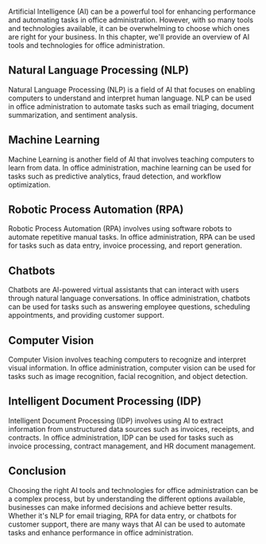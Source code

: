 

Artificial Intelligence (AI) can be a powerful tool for enhancing performance and automating tasks in office administration. However, with so many tools and technologies available, it can be overwhelming to choose which ones are right for your business. In this chapter, we'll provide an overview of AI tools and technologies for office administration.

Natural Language Processing (NLP)
---------------------------------

Natural Language Processing (NLP) is a field of AI that focuses on enabling computers to understand and interpret human language. NLP can be used in office administration to automate tasks such as email triaging, document summarization, and sentiment analysis.

Machine Learning
----------------

Machine Learning is another field of AI that involves teaching computers to learn from data. In office administration, machine learning can be used for tasks such as predictive analytics, fraud detection, and workflow optimization.

Robotic Process Automation (RPA)
--------------------------------

Robotic Process Automation (RPA) involves using software robots to automate repetitive manual tasks. In office administration, RPA can be used for tasks such as data entry, invoice processing, and report generation.

Chatbots
--------

Chatbots are AI-powered virtual assistants that can interact with users through natural language conversations. In office administration, chatbots can be used for tasks such as answering employee questions, scheduling appointments, and providing customer support.

Computer Vision
---------------

Computer Vision involves teaching computers to recognize and interpret visual information. In office administration, computer vision can be used for tasks such as image recognition, facial recognition, and object detection.

Intelligent Document Processing (IDP)
-------------------------------------

Intelligent Document Processing (IDP) involves using AI to extract information from unstructured data sources such as invoices, receipts, and contracts. In office administration, IDP can be used for tasks such as invoice processing, contract management, and HR document management.

Conclusion
----------

Choosing the right AI tools and technologies for office administration can be a complex process, but by understanding the different options available, businesses can make informed decisions and achieve better results. Whether it's NLP for email triaging, RPA for data entry, or chatbots for customer support, there are many ways that AI can be used to automate tasks and enhance performance in office administration.
